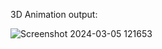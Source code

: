 3D Animation 
output:

![Screenshot 2024-03-05 121653](https://github.com/sunnykumar2002/3D-Animation/assets/160027738/98854810-1f7c-4272-9f98-8be7c10da815)
